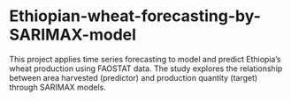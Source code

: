 # Ethiopian-wheat-forecasting-by-SARIMAX-model
This project applies time series forecasting to model and predict Ethiopia’s wheat production using FAOSTAT data. The study explores the relationship between area harvested (predictor) and production quantity (target) through SARIMAX models.  
